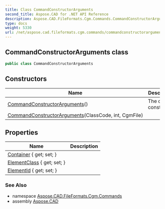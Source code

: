 ```yaml
---
title: Class CommandConstructorArguments
second_title: Aspose.CAD for .NET API Reference
description: Aspose.CAD.FileFormats.Cgm.Commands.CommandConstructorArguments class. 
type: docs
weight: 5330
url: /net/aspose.cad.fileformats.cgm.commands/commandconstructorarguments/
---
```

## CommandConstructorArguments class

```csharp
public class CommandConstructorArguments
```

## Constructors

| Name | Description |
| --- | --- |
| [CommandConstructorArguments](commandconstructorarguments/#constructor)() | The default constructor. |
| [CommandConstructorArguments](commandconstructorarguments/#constructor_1)(ClassCode, int, CgmFile) |  |

## Properties

| Name | Description |
| --- | --- |
| [Container](../../aspose.cad.fileformats.cgm.commands/commandconstructorarguments/container/) { get; set; } |  |
| [ElementClass](../../aspose.cad.fileformats.cgm.commands/commandconstructorarguments/elementclass/) { get; set; } |  |
| [ElementId](../../aspose.cad.fileformats.cgm.commands/commandconstructorarguments/elementid/) { get; set; } |  |

### See Also

* namespace [Aspose.CAD.FileFormats.Cgm.Commands](../../aspose.cad.fileformats.cgm.commands/)
* assembly [Aspose.CAD](../../)


